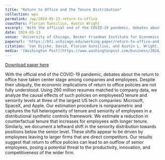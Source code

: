 ```yaml
---
title: "Return to Office and the Tenure Distribution"
collection: wps
permalink: /wp/2024-05-13-return-to-office
coauthors: Florian Gunsilius, Austin Wright
excerpt: 'With the official end of the COVID-19 pandemic, debates about the return to office have taken center stage among companies and employees. Despite their ubiquity, the economic implications of return to office policies are not fully understood. Using 260 million resumes matched to company data, we analyze the causal effects of such policies on employeesÕ tenure and seniority levels at three of the largest US tech companies: Microsoft, SpaceX, and Apple. Our estimation procedure is nonparametric and captures the full heterogeneity of tenure and seniority of employees in a distributional synthetic controls framework. We estimate a reduction in counterfactual tenure that increases for employees with longer tenure. Similarly, we document a leftward shift in the seniority distribution towards positions below the senior level. These shifts appear to be driven by employees leaving to larger firms that are direct competitors. Our results suggest that return to office policies can lead to an outflow of senior employees, posing a potential threat to the productivity, innovation, and competitiveness of the wider firm.'
date: 2024-05-13
venue: 'University of Chicago, Becker Friedman Institute for Economics Working PaperÊ2024-56'
paperurl: 'https://bfi.uchicago.edu/working-paper/return-to-office-and-the-tenure-distribution/'
citation: 'Van Dijcke, David, Florian Gunsilius, and Austin L. Wright. &quot;Return to Office and the Tenure Distribution.&quot;ÊUniversity of Chicago, Becker Friedman Institute for Economics Working PaperÊ2024-56 (2024).'
media: '[Washington Post](https://www.washingtonpost.com/business/2024/05/12/rto-microsoft-apple-spacex/), [Computerworld](https://www.computerworld.com/article/2099785/strict-return-to-work-policies-may-be-driving-tech-workers-away.html)'
---
```


<a href='https://bfi.uchicago.edu/working-paper/return-to-office-and-the-tenure-distribution/'>Download paper here</a>

With the official end of the COVID-19 pandemic, debates about the return to office have taken center stage among companies and employees. Despite their ubiquity, the economic implications of return to office policies are not fully understood. Using 260 million resumes matched to company data, we analyze the causal effects of such policies on employeesÕ tenure and seniority levels at three of the largest US tech companies: Microsoft, SpaceX, and Apple. Our estimation procedure is nonparametric and captures the full heterogeneity of tenure and seniority of employees in a distributional synthetic controls framework. We estimate a reduction in counterfactual tenure that increases for employees with longer tenure. Similarly, we document a leftward shift in the seniority distribution towards positions below the senior level. These shifts appear to be driven by employees leaving to larger firms that are direct competitors. Our results suggest that return to office policies can lead to an outflow of senior employees, posing a potential threat to the productivity, innovation, and competitiveness of the wider firm.
